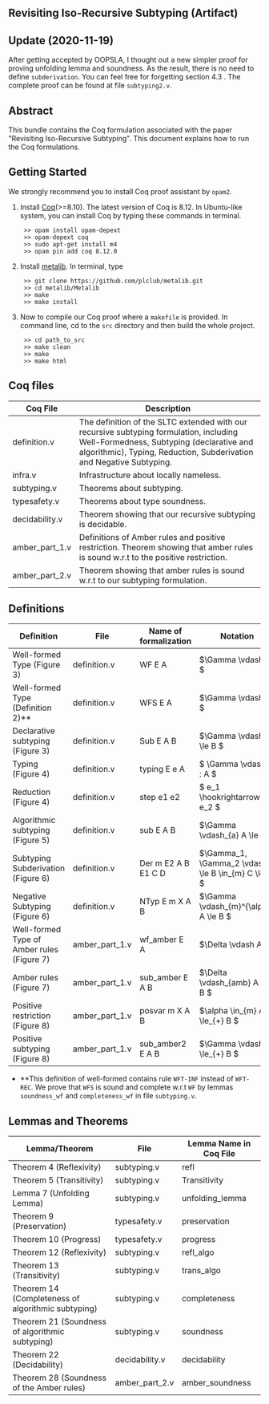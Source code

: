 Revisiting Iso-Recursive Subtyping (Artifact)
-----

## Update (2020-11-19)
After getting accepted by OOPSLA, I thought out a new simpler proof for proving unfolding lemma and soundness.
As the result, there is no need to define ```subderivation```. 
You can feel free for forgetting section 4.3 .
The complete proof can be found at file ```subtyping2.v```.

## Abstract
This bundle contains the Coq formulation associated with the paper "Revisiting Iso-Recursive Subtyping". This document explains how to run the Coq formulations. 

## Getting Started

We strongly recommend you to install Coq proof assistant by ```opam2```.

1. Install [Coq](https://coq.inria.fr/opam-using.html)(>=8.10). The latest version of Coq is 8.12. In Ubuntu-like system, you can install Coq by typing these commands in terminal.
	
		
		>> opam install opam-depext
		>> opam-depext coq
		>> sudo apt-get install m4
		>> opam pin add coq 8.12.0
		

2. Install [metalib](https://github.com/plclub/metalib). In terminal, type

		
		>> git clone https://github.com/plclub/metalib.git
		>> cd metalib/Metalib
		>> make
		>> make install
		
3. Now to compile our Coq proof where a ```makefile``` is provided. In command line, cd to the ```src``` directory and then build the whole project.
	
		
		>> cd path_to_src
		>> make clean
		>> make
		>> make html
		


## Coq files

| Coq File | Description |
|  ----  | ----  |
| definition.v | The definition of the SLTC extended with our recursive subtyping formulation, including Well-Formedness, Subtyping (declarative and algorithmic), Typing, Reduction, Subderivation and Negative Subtyping. |
| infra.v | Infrastructure about locally nameless. |
| subtyping.v | Theorems about subtyping. |
| typesafety.v | Theorems about type soundness. |
| decidability.v| Theorem showing that our recursive subtyping is decidable. |
| amber\_part_1.v |  Definitions of Amber rules and positive restriction. Theorem showing that amber rules is sound w.r.t to the positive restriction. |
| amber\_part_2.v | Theorem showing that amber rules is sound w.r.t to our subtyping formulation. |

## Definitions
| Definition |  File | Name of formalization | Notation |
|  ----  | ----  | ---- | ---- |
| Well-formed Type (Figure 3) | definition.v | WF E A | $\Gamma \vdash A $ |
| Well-formed Type (Definition 2)** | definition.v | WFS E A | $\Gamma \vdash A $ |
| Declarative subtyping (Figure 3) | definition.v | Sub E A B | $\Gamma \vdash A \le B $ |
| Typing (Figure 4) | definition.v | typing E e A | $ \Gamma \vdash e : A $ |
| Reduction (Figure 4) | definition.v | step e1 e2  | $ e_1 \hookrightarrow e_2 $ |
| Algorithmic subtyping (Figure 5) | definition.v | sub E A B | $\Gamma \vdash_{a} A \le B $ |
| Subtyping Subderivation (Figure 6) | definition.v | Der m E2 A B E1 C D | $\Gamma_1, \Gamma_2 \vdash A \le B \in_{m} C \le D $ |
| Negative Subtyping (Figure 6) | definition.v | NTyp E m X A B | $\Gamma \vdash_{m}^{\alpha} A \le B $ |
| Well-formed Type of Amber rules (Figure 7) | amber\_part\_1.v | wf_amber E A | $\Delta \vdash A $ |
| Amber rules (Figure 7) | amber\_part\_1.v | sub_amber E A B | $\Delta \vdash_{amb} A \le B $ |
| Positive restriction (Figure 8) | amber\_part\_1.v | posvar m X A B | $\alpha \in_{m} A \le_{+} B $ |
| Positive subtyping (Figure 8) | amber\_part\_1.v | sub\_amber2 E A B | $\Gamma \vdash A \le_{+} B $ |


* **This definition of well-formed contains rule ```WFT-INF``` instead of ```WFT-REC```. We prove that ```WFS``` is sound and complete w.r.t ```WF``` by lemmas ```soundness_wf``` and ```completeness_wf``` in file ```subtyping.v```.


## Lemmas and Theorems

| Lemma/Theorem |  File | Lemma Name in Coq File |
|  ----  | ----  | ---- |
| Theorem 4 (Reflexivity)| subtyping.v | refl |
| Theorem 5 (Transitivity) | subtyping.v | Transitivity |
| Lemma 7 (Unfolding Lemma) | subtyping.v | unfolding_lemma |
| Theorem 9 (Preservation) | typesafety.v | preservation |
| Theorem 10 (Progress) | typesafety.v | progress |
| Theorem 12 (Reflexivity)| subtyping.v | refl_algo |
| Theorem 13 (Transitivity) | subtyping.v | trans_algo |
| Theorem 14 (Completeness of algorithmic subtyping) | subtyping.v | completeness |
| Theorem 21 (Soundness of algorithmic subtyping) | subtyping.v | soundness |
| Theorem 22 (Decidability) | decidability.v | decidability |
| Theorem 28 (Soundness of the Amber rules) | amber\_part\_2.v | amber\_soundness |

